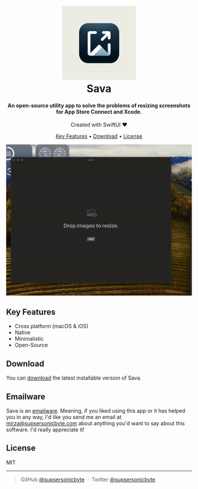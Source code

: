 
<h1 align="center">
  <br>
  <a href="http://github.com/supersonicbyte/swift-app-store-screenshots"><img src="https://github.com/supersonicbyte/swift-app-store-screenshots/blob/main/sava_launch.jpg?raw=true" alt="Sava" width="200"></a>
  <br>
  Sava
  <br>
</h1>

<h4 align="center">An open-source utility app to solve the problems of resizing screenshots for App Store Connect and Xcode. </h4>

<p align="center"> Created with SwiftUI ❤️</p>

<p align="center">
  <a href="#key-features">Key Features</a> •
  <a href="#download">Download</a> •
  <a href="#license">License</a>
</p>

![screenshot](https://raw.githubusercontent.com/supersonicbyte/swift-app-store-screenshots/main/sava_gif.gif)

## Key Features

* Cross platform (macOS & iOS)
* Native
* Minimalistic
* Open-Source
## Download

You can [download](https://github.com/supersonicbyte/swift-app-store-screenshots/releases) the latest installable version of Sava.

## Emailware

Sava is an [emailware](https://en.wiktionary.org/wiki/emailware). Meaning, if you liked using this app or it has helped you in any way, I'd like you send me an email at <mirza@supsersonicbyte.com> about anything you'd want to say about this software. I'd really appreciate it!

## License

MIT

---

> GitHub [@supsersonicbyte](https://github.com/supsersonicbyte) &nbsp;&middot;&nbsp;
> Twitter [@supsersonicbyte](https://twitter.com/supersonicbyte)


